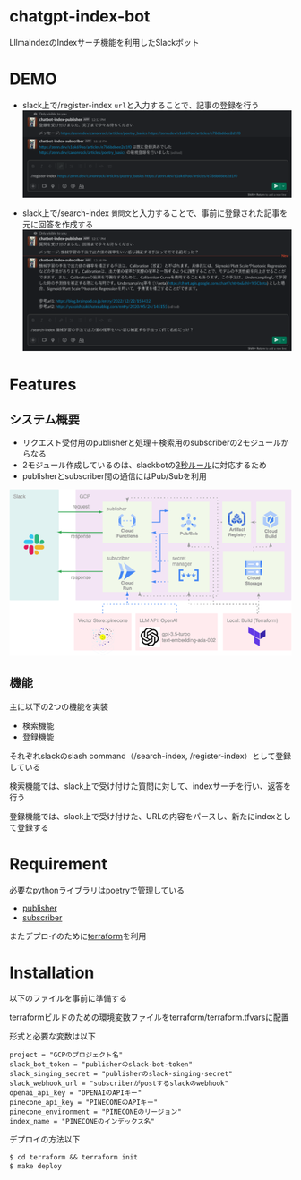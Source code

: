 chatgpt-index-bot
========

LllmaIndexのIndexサーチ機能を利用したSlackボット


# DEMO

- slack上で/register-index `url`と入力することで、記事の登録を行う
![Demo_register](image/demo_register.png)

- slack上で/search-index `質問文`と入力することで、事前に登録された記事を元に回答を作成する
![Demo](image/demo_search.png)

# Features

## システム概要

- リクエスト受付用のpublisherと処理＋検索用のsubscriberの2モジュールからなる
- 2モジュール作成しているのは、slackbotの[3秒ルール](https://api.slack.com/interactivity/handling#acknowledgment_response)に対応するため
- publisherとsubscriber間の通信にはPub/Subを利用

![System](image/system_architecture.png)

## 機能

主に以下の2つの機能を実装

- 検索機能
- 登録機能

それぞれslackのslash command（/search-index, /register-index）として登録している

検索機能では、slack上で受け付けた質問に対して、indexサーチを行い、返答を行う

登録機能では、slack上で受け付けた、URLの内容をパースし、新たにindexとして登録する

# Requirement

必要なpythonライブラリはpoetryで管理している

- [publisher](publisher/pyproject.toml)
- [subscriber](subscriber/pyproject.toml)

またデプロイのために[terraform](terraform/versions.tf)を利用

# Installation

以下のファイルを事前に準備する

terraformビルドのための環境変数ファイルをterraform/terraform.tfvarsに配置

形式と必要な変数は以下

```
project = "GCPのプロジェクト名"
slack_bot_token = "publisherのslack-bot-token"
slack_singing_secret = "publisherのslack-singing-secret"
slack_webhook_url = "subscriberがpostするslackのwebhook"
openai_api_key = "OPENAIのAPIキー"
pinecone_api_key = "PINECONEのAPIキー"
pinecone_environment = "PINECONEのリージョン"
index_name = "PINECONEのインデックス名"
```

デプロイの方法以下

```
$ cd terraform && terraform init
$ make deploy
```
